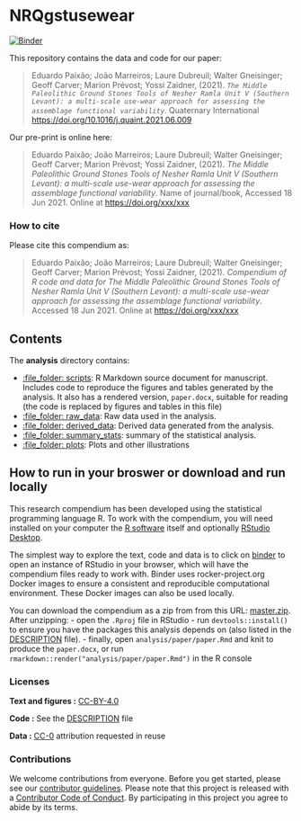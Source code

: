 
<!-- README.md is generated from README.Rmd. Please edit that file -->

# NRQgstusewear

[![Binder](https://mybinder.org/badge_logo.svg)](https://mybinder.org/v2/gh/Paixao-E/NRQgstusewear/master?urlpath=rstudio)

This repository contains the data and code for our paper:

> Eduardo Paixão; João Marreiros; Laure Dubreuil; Walter Gneisinger;
> Geoff Carver; Marion Prévost; Yossi Zaidner, (2021).
> *`The Middle Paleolithic Ground Stones Tools of Nesher Ramla Unit V (Southern Levant): a multi-scale use-wear approach for assessing the assemblage functional variability`*.
> Quaternary International
> <https://doi.org/10.1016/j.quaint.2021.06.009>

Our pre-print is online here:

> Eduardo Paixão; João Marreiros; Laure Dubreuil; Walter Gneisinger;
> Geoff Carver; Marion Prévost; Yossi Zaidner, (2021). *The Middle
> Paleolithic Ground Stones Tools of Nesher Ramla Unit V (Southern
> Levant): a multi-scale use-wear approach for assessing the assemblage
> functional variability*. Name of journal/book, Accessed 18 Jun 2021.
> Online at <https://doi.org/xxx/xxx>

### How to cite

Please cite this compendium as:

> Eduardo Paixão; João Marreiros; Laure Dubreuil; Walter Gneisinger;
> Geoff Carver; Marion Prévost; Yossi Zaidner, (2021). *Compendium of R
> code and data for The Middle Paleolithic Ground Stones Tools of Nesher
> Ramla Unit V (Southern Levant): a multi-scale use-wear approach for
> assessing the assemblage functional variability*. Accessed 18 Jun
> 2021. Online at <https://doi.org/xxx/xxx>

## Contents

The **analysis** directory contains:

-   [:file\_folder: scripts](/analysis/paper): R Markdown source
    document for manuscript. Includes code to reproduce the figures and
    tables generated by the analysis. It also has a rendered version,
    `paper.docx`, suitable for reading (the code is replaced by figures
    and tables in this file)
-   [:file\_folder: raw\_data](/analysis/raw_data): Raw data used in the
    analysis.
-   [:file\_folder: derived\_data](/analysis/derived_data): Derived data
    generated from the analysis.
-   [:file\_folder: summary\_stats](/analysis/summary_stats): summary of
    the statistical analysis.
-   [:file\_folder: plots](/analysis/plots): Plots and other
    illustrations

## How to run in your broswer or download and run locally

This research compendium has been developed using the statistical
programming language R. To work with the compendium, you will need
installed on your computer the [R
software](https://cloud.r-project.org/) itself and optionally [RStudio
Desktop](https://rstudio.com/products/rstudio/download/).

The simplest way to explore the text, code and data is to click on
[binder](https://mybinder.org/v2/gh/Paixao-E/NRQgstusewear/master?urlpath=rstudio)
to open an instance of RStudio in your browser, which will have the
compendium files ready to work with. Binder uses rocker-project.org
Docker images to ensure a consistent and reproducible computational
environment. These Docker images can also be used locally.

You can download the compendium as a zip from from this URL:
[master.zip](/archive/master.zip). After unzipping: - open the `.Rproj`
file in RStudio - run `devtools::install()` to ensure you have the
packages this analysis depends on (also listed in the
[DESCRIPTION](/DESCRIPTION) file). - finally, open
`analysis/paper/paper.Rmd` and knit to produce the `paper.docx`, or run
`rmarkdown::render("analysis/paper/paper.Rmd")` in the R console

### Licenses

**Text and figures :**
[CC-BY-4.0](http://creativecommons.org/licenses/by/4.0/)

**Code :** See the [DESCRIPTION](DESCRIPTION) file

**Data :** [CC-0](http://creativecommons.org/publicdomain/zero/1.0/)
attribution requested in reuse

### Contributions

We welcome contributions from everyone. Before you get started, please
see our [contributor guidelines](CONTRIBUTING.md). Please note that this
project is released with a [Contributor Code of Conduct](CONDUCT.md). By
participating in this project you agree to abide by its terms.
